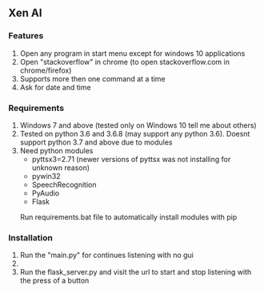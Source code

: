 <h2> Xen AI </h2>

<h3> Features </h3>
<ol>
<li>Open any program in start menu except for windows 10 applications
</li>
<li>Open "stackoverflow" in chrome (to open stackoverflow.com in chrome/firefox)</li>
<li>Supports more then one command at a time</li>
<li> Ask for date and time </li>
</ol>
<h3> Requirements </h3>

<ol>
<li>Windows 7 and above (tested only on Windows 10 tell me about others)</li>
<li>Tested on python 3.6 and 3.6.8 (may support any python 3.6). Doesnt support python 3.7 and above due to modules</li>
<li>Need python modules <ul> <li>pyttsx3=2.71 (newer versions of pyttsx was not installing for unknown reason)</li>
<li>pywin32</li>
<li>SpeechRecognition</li>
  <li>PyAudio</li>
  <li>Flask</li>
</ul>
<p>Run requirements.bat file to automatically install modules with pip</p>
</ol>
<h3> Installation </h3>

<ol>
  <li> Run the "main.py" for continues listening with no gui <li>
<li>Run the flask_server.py and visit the url to start and stop listening with the press of a button</li>
</ol>
